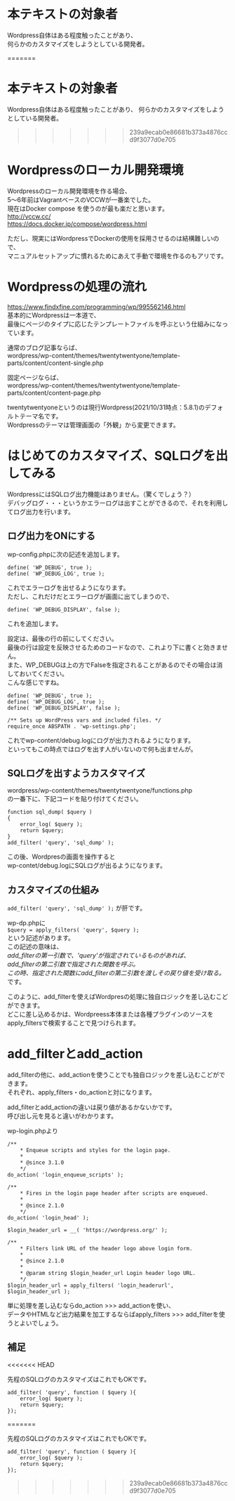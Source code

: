 # 本テキストの対象者
  
Wordpress自体はある程度触ったことがあり、  
何らかのカスタマイズをしようとしている開発者。  
  
=======
# 本テキストの対象者

Wordpress自体はある程度触ったことがあり、
何らかのカスタマイズをしようとしている開発者。

>>>>>>> 239a9ecab0e86681b373a4876ccd9f3077d0e705
# Wordpressのローカル開発環境

Wordpressのローカル開発環境を作る場合、  
5〜6年前はVagrantベースのVCCWが一番楽でした。  
現在はDocker compose を使うのが最も楽だと思います。  
http://vccw.cc/  
https://docs.docker.jp/compose/wordpress.html  
  
ただし、現実にはWordpressでDockerの使用を採用させるのは結構難しいので、  
マニュアルセットアップに慣れるためにあえて手動で環境を作るのもアリです。  

# Wordpressの処理の流れ

https://www.findxfine.com/programming/wp/995562146.html  
基本的にWordpressは一本道で、  
最後にページのタイプに応じたテンプレートファイルを呼ぶという仕組みになっています。  

通常のブログ記事ならば、  
wordpress/wp-content/themes/twentytwentyone/template-parts/content/content-single.php  
  
固定ページならば、  
wordpress/wp-content/themes/twentytwentyone/template-parts/content/content-page.php  
  
twentytwentyoneというのは現行Wordpress(2021/10/31時点：5.8.1)のデフォルトテーマ名です。  
Wordpressのテーマは管理画面の「外観」から変更できます。  
  
# はじめてのカスタマイズ、SQLログを出してみる

WordpressにはSQLログ出力機能はありません。（驚くでしょう？）  
デバッグログ・・・というかエラーログは出すことができるので、それを利用してログ出力を行います。  
  
## ログ出力をONにする

wp-config.phpに次の記述を追加します。  
  
```
define( 'WP_DEBUG', true );  
define( 'WP_DEBUG_LOG', true );  
```
  
これでエラーログを出せるようになります。  
ただし、これだけだとエラーログが画面に出てしまうので、  
  
```
define( 'WP_DEBUG_DISPLAY', false );  
```
  
これを追加します。  
  
設定は、最後の行の前にしてください。  
最後の行は設定を反映させるためのコードなので、これより下に書くと効きません。  
また、WP_DEBUGは上の方でFalseを指定されることがあるのでその場合は消しておいてください。  
こんな感じですね。  
  
```
define( 'WP_DEBUG', true );  
define( 'WP_DEBUG_LOG', true );  
define( 'WP_DEBUG_DISPLAY', false );  
  
/** Sets up WordPress vars and included files. */  
require_once ABSPATH . 'wp-settings.php';  
```
  
これでwp-content/debug.logにログが出力されるようになります。  
といってもこの時点ではログを出す人がいないので何も出ませんが。  
  
## SQLログを出すようカスタマイズ
  
wordpress/wp-content/themes/twentytwentyone/functions.php  
の一番下に、下記コードを貼り付けてください。  
  
```
function sql_dump( $query )  
{  
    error_log( $query );  
    return $query;  
}  
add_filter( 'query', 'sql_dump' );  
```
  
この後、Wordpresの画面を操作すると  
wp-contet/debug.logにSQLログが出るようになります。  
  
## カスタマイズの仕組み
  
```add_filter( 'query', 'sql_dump' );```
が肝です。  
  
wp-dp.phpに  
```$query = apply_filters( 'query', $query );```  
という記述があります。  
この記述の意味は、  
*add_filterの第一引数で、'query'が指定されているものがあれば、  
add_filterの第二引数で指定された関数を呼ぶ。  
この時、指定された関数にadd_filterの第二引数を渡しその戻り値を受け取る。*  
です。  
  
このように、add_filterを使えばWordpresの処理に独自ロジックを差し込むこどができます。  
どこに差し込めるかは、Wordpreess本体または各種プラグインのソースをapply_filtersで検索することで見つけられます。  
  
# add_filterとadd_action

add_filterの他に、add_actionを使うことでも独自ロジックを差し込むこどができます。  
それぞれ、apply_filters・do_actionと対になります。  
  
add_filterとadd_actionの違いは戻り値があるかないかです。  
呼び出し元を見ると違いがわかります。  
  
wp-login.phpより  
  
```
/**  
	* Enqueue scripts and styles for the login page.  
	*  
	* @since 3.1.0  
	*/  
do_action( 'login_enqueue_scripts' );  
  
/**  
	* Fires in the login page header after scripts are enqueued.  
	*  
	* @since 2.1.0  
	*/  
do_action( 'login_head' );  
  
$login_header_url = __( 'https://wordpress.org/' );  
  
/**  
	* Filters link URL of the header logo above login form.  
	*  
	* @since 2.1.0  
	*  
	* @param string $login_header_url Login header logo URL.  
	*/  
$login_header_url = apply_filters( 'login_headerurl', $login_header_url );  
```
  
単に処理を差し込むならdo_action >>> add_actionを使い、  
データやHTMLなど出力結果を加工するならばapply_filters >>> add_filterを使うとよいでしょう。  
  
## 補足
<<<<<<< HEAD
  
先程のSQLログのカスタマイズはこれでもOKです。  
  
```  
add_filter( 'query', function ( $query ){  
    error_log( $query );  
    return $query;  
});  
```
=======

先程のSQLログのカスタマイズはこれでもOKです。

```
add_filter( 'query', function ( $query ){
    error_log( $query );
    return $query;
});
```
>>>>>>> 239a9ecab0e86681b373a4876ccd9f3077d0e705
